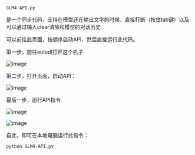 

```
GLM4-API.py
```
是一个同步代码，支持在模型还在输出文字的时候，直接打断（按住tab键）以及可以通过输入clear清除和模型的对话历史

可以前往此页面，按顺序启动API，然后直接运行此代码。

第一步，前往autodl打开这个机子

![image](https://github.com/user-attachments/assets/2b73d381-e69c-4de5-8c3b-d3fabb0c79ab)

第二步，打开页面，启动API：

![image](https://github.com/user-attachments/assets/cb128676-dda6-478f-9c1c-472bb918f783)

最后一步，运行API指令

![image](https://github.com/user-attachments/assets/640a5103-3ca5-461e-a0f6-541179e5b0ce)

![image](https://github.com/user-attachments/assets/0247306c-e440-45b3-ade1-29791836866e)

自此，即可在本地电脑运行此指令：

```bash
python GLM4-API.py
```
